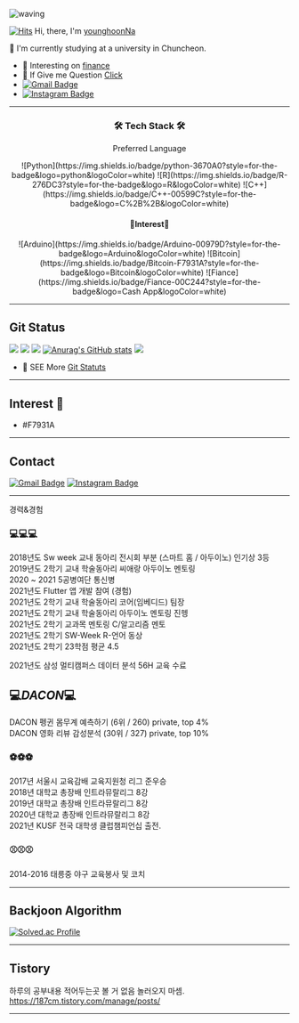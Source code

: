 ![waving](https://capsule-render.vercel.app/api?type=waving&height=250&text=🐤🐥🐣&fontAlign=80&fontAlignY=30&desc=%20%20%20%20%20Hi,%20there👋👋%20Welcome%20My%20Space&color=gradient)

<!-- ## Hi, there👋👋 Welcome My Space-->

[![Hits](https://hits.seeyoufarm.com/api/count/incr/badge.svg?url=https%3A%2F%2Fgithub.com%2FyounghoonNa&count_bg=%231EE3E9&title_bg=%23000000&icon=github.svg&icon_color=%23FFFFFF&title=Hi%2C+There%21&edge_flat=false)](https://hits.seeyoufarm.com) Hi, there, I'm [younghoonNa](https://github.com/younghoonNa?tab=repositories)
<!-- a Repulic of korea  -->
:school: I'm currently studying at a university in Chuncheon.


- 🌱 Interesting on [finance](https://github.com/younghoonNa/Bitcoin-Prediction-with-LSTM-Svm-Prophet-..ect-) 
- 💬 If Give me Question [Click](https://github.com/younghoonNa/younghoonNa/issues) 
- [![Gmail Badge](https://img.shields.io/badge/Gmail-d14836?style=flat-square&logo=Gmail&logoColor=white&link=mailto:nayounghoon0223@gmail.com)](mailto:nayounghoon0223@gmail.com)
- [![Instagram Badge](https://img.shields.io/badge/-Instagram-dd2a7b?style=flat-square&logo=instagram&logoColor=white&link=https://www.instagram.com/187._.yh/)](https://www.instagram.com/187._.yh/) 

---

<h3 align="center">🛠 Tech Stack 🛠</h3>

<p align="center"> Preferred Language</p>

<p align="center">
![Python](https://img.shields.io/badge/python-3670A0?style=for-the-badge&logo=python&logoColor=white)
![R](https://img.shields.io/badge/R-276DC3?style=for-the-badge&logo=R&logoColor=white)
![C++](https://img.shields.io/badge/C++-00599C?style=for-the-badge&logo=C%2B%2B&logoColor=white)
 <br>
</p>

<h4 align="center"> 👀Interest👀</h4>

<p align="center">
 ![Arduino](https://img.shields.io/badge/Arduino-00979D?style=for-the-badge&logo=Arduino&logoColor=white)
 ![Bitcoin](https://img.shields.io/badge/Bitcoin-F7931A?style=for-the-badge&logo=Bitcoin&logoColor=white)
 ![Fiance](https://img.shields.io/badge/Fiance-00C244?style=for-the-badge&logo=Cash App&logoColor=white)
 <br>
</p>

---

## Git Status

![](https://github-profile-summary-cards.vercel.app/api/cards/profile-details?username=younghoonNa&theme=vue)
![](https://github-profile-summary-cards.vercel.app/api/cards/repos-per-language?username=younghoonNa&theme=vue)
![](https://github-profile-summary-cards.vercel.app/api/cards/most-commit-language?username=younghoonNa&theme=vue)
[![Anurag's GitHub stats](https://github-readme-stats.vercel.app/api?username=younghoonNa&show_icons=true&theme=vue)](https://github.com/younghoonNa/github-readme-stats)
![](https://github-profile-summary-cards.vercel.app/api/cards/productive-time?username=younghoonNa&theme=vue)

- 🌱 SEE More [Git Statuts](https://github.com/younghoonNa/younghoonNa/blob/main/GithubStats.md) 

---

## Interest 👀
- #F7931A

---

## Contact

[![Gmail Badge](https://img.shields.io/badge/Gmail-d14836?style=flat-square&logo=Gmail&logoColor=white&link=mailto:nayounghoon0223@gmail.com)](mailto:nayounghoon0223@gmail.com) [![Instagram Badge](https://img.shields.io/badge/-Instagram-dd2a7b?style=flat-square&logo=instagram&logoColor=white&link=https://www.instagram.com/187._.yh/)](https://www.instagram.com/187._.yh/) 





---

경력&경험


### 💻💻💻 
2018년도 Sw week 교내 동아리 전시회 부분 (스마트 홈 / 아두이노) 인기상 3등 <br>
2019년도 2학기 교내 학술동아리 씨애랑 아두이노 멘토링 <br>
2020 ~ 2021 5공병여단 통신병<br>
2021년도 Flutter 앱 개발 참여 (경험) <br>
2021년도 2학기 교내 학술동아리 코어(임베디드) 팀장 <br>
2021년도 2학기 교내 학술동아리 아두이노 멘토링 진헹 <br>
2021년도 2학기 교과목 멘토링 C/알고리즘 멘토 <br>
2021년도 2학기 SW-Week R-언어 동상 <br>
2021년도 2학기 23학점 평균 4.5 <br>
<!-- 2021년도 2학기 빅데이터 개론 과목 1등 <br>  -->
2021년도 삼성 멀티캠퍼스 데이터 분석 56H 교육 수료 <br>

## 💻_DACON_💻

DACON 펭귄 몸무계 예측하기 (6위 / 260) private, top 4% <br>
DACON 영화 리뷰 감성분석 (30위 / 327) private, top 10% <br>

### ⚽⚽⚽
2017년 서울시 교육감배 교육지원청 리그 준우승 <br>
2018년 대학교 총장배 인트라뮤랄리그 8강 <br>
2019년 대학교 총장배 인트라뮤랄리그 8강 <br>
2020년 대학교 총장배 인트라뮤랄리그 8강 <br>
2021년 KUSF 전국 대학생 클럽챔피언십 출전. <br>
 
### ⚾⚾⚾ 
2014-2016 태릉중 야구 교육봉사 및 코치 <br>

---

## Backjoon Algorithm
[![Solved.ac Profile](http://mazassumnida.wtf/api/v2/generate_badge?boj=yh07282828)](https://solved.ac/yh07282828/)

<!---
younghoonNa/younghoonNa is a ✨ special ✨ repository because its `README.md` (this file) appears on your GitHub profile.
You can click the Preview link to take a look at your changes.
--->

---

## Tistory

하루의 공부내용 적어두는곳 볼 거 없음 놀러오지 마셈. <br>
https://187cm.tistory.com/manage/posts/

---

